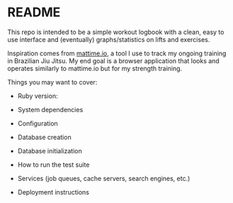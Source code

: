 # README

This repo is intended to be a simple workout logbook with a clean, easy to use interface and (eventually) graphs/statistics on lifts and exercises.  

Inspiration comes from [mattime.io](https://www.mattime.io/), a tool I use to track my ongoing training in Brazilian Jiu Jitsu. My end goal is a browser application that looks and operates similarly to mattime.io but for my strength training.

Things you may want to cover:

* Ruby version:

* System dependencies

* Configuration

* Database creation

* Database initialization

* How to run the test suite

* Services (job queues, cache servers, search engines, etc.)

* Deployment instructions
